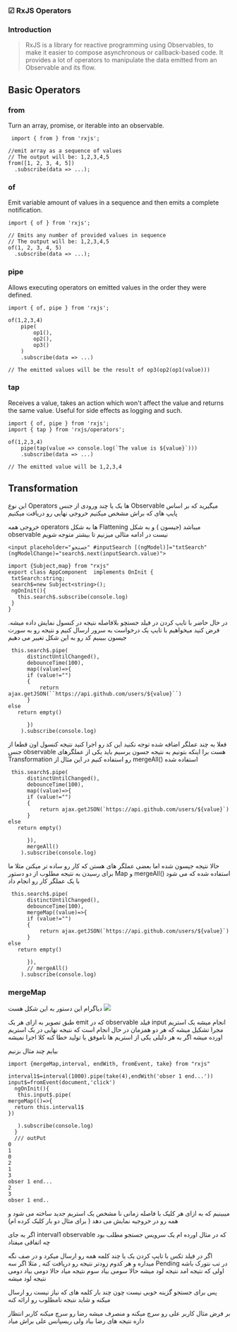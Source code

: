 ### ☑ RxJS Operators 

 ### Introduction
 > RxJS is a library for reactive programming using Observables, to make it easier to compose asynchronous or callback-based code.
 It provides a lot of operators to manipulate the data emitted from an Observable and its flow.
  
   ## Basic Operators
   ### from
   Turn an array, promise, or iterable into an observable.
  ```
   import { from } from 'rxjs';

//emit array as a sequence of values
// The output will be: 1,2,3,4,5
from([1, 2, 3, 4, 5])
    .subscribe(data => ...);
 ```
  ### of
  Emit variable amount of values in a sequence and then emits a complete notification.
  ```
  import { of } from 'rxjs';

// Emits any number of provided values in sequence
// The output will be: 1,2,3,4,5
of(1, 2, 3, 4, 5)
    .subscribe(data => ...);
```
     
### pipe
Allows executing operators on emitted values in the order they were defined.
```
import { of, pipe } from 'rxjs';

of(1,2,3,4)
    pipe(
        op1(),
        op2(),
        op3()
    )
    .subscribe(data => ...)

// The emitted values will be the result of op3(op2(op1(value)))
```

### tap
Receives a value, takes an action which won't affect the value and returns the same value.
Useful for side effects as logging and such.
```
import { of, pipe } from 'rxjs';
import { tap } from 'rxjs/operators';

of(1,2,3,4)
    pipe(tap(value => console.log(`The value is ${value}`)))
    .subscribe(data => ...)

// The emitted value will be 1,2,3,4
```
 ## Transformation
 این نوع Operators ها یک یا چند ورودی از جنس Observable میگیرید که بر اساس پایپ های که براش مشخص میکنیم خروجی نهایی رو دریافت میکنیم
 
 خروجی همه operators  ها به شکل Flattening میباشد (جیسون )  و به شکل observable نیست در ادامه مثالی میزنیم تا بیشتر متوجه شویم
 ```
 <input placeholder="جستجو" #inputSearch [(ngModel)]="txtSearch" (ngModelChange)="search$.next(inputSearch.value)">
 ```
 ```
 import {Subject,map} from "rxjs"
 export class AppComponent  implements OnInit {
  txtSearch:string;
  search$=new Subject<string>();
  ngOnInit(){
    this.search$.subscribe(console.log)
  }
}
```
در حال حاضر با تایپ کردن در فیلد جستچو بلافاصله نتیجه در کنسول نمایش داده میشه. فرض کنید میخواهیم با تایپ یک درخواست به سرور ارسال کنیم و نتیجه رو به سورت جیسون ببینیم
کد رو به این شکل تغییر می دهیم
```
 this.search$.pipe(
      distinctUntilChanged(),
      debounceTime(100),
      map((value)=>{
      if (value!="")
      {
          return ajax.getJSON(``https://api.github.com/users/${value}``)
      }
else
   return empty()

      })
    ).subscribe(console.log)
```
فعلا به چند عملگر اضافه شده توجه نکنید این کد رو اجرا کنید نتیجه کنسول اون قطعا از جنس observable  هست برا اینکه بتونیم به نتیجه جسون برسیم باید یکی از عملگرهای Transformation   رو استفاده کنیم در این مثال از  mergeAll()  استفاده شده
```
 this.search$.pipe(
      distinctUntilChanged(),
      debounceTime(100),
      map((value)=>{
      if (value!="")
      {
          return ajax.getJSON(`https://api.github.com/users/${value}`)
      }
else
   return empty()

      }),
      mergeAll()
    ).subscribe(console.log)
```
حالا نتیجه جیسون شده اما بعضی عملگر های هستن که کار رو ساده تر میکنن مثلا ما برای رسیدن به نتیجه مطلوب از دو دستور Map و mergeAll()   استفاده شده که می شود با یک عملگر کار رو انجام داد
```
 this.search$.pipe(
      distinctUntilChanged(),
      debounceTime(100),
      mergeMap((value)=>{
      if (value!="")
      {
          return ajax.getJSON(`https://api.github.com/users/${value}`)
      }
else
   return empty()

      }),
      // mergeAll()
    ).subscribe(console.log)
```
### mergeMap
دیاگرام این دستور به این شکل هست 
![](https://s6.uupload.ir/files/mergemap_vd2w.png)

طبق تصویر به ازای هر یک emit  که در observable  فیلد input  انجام میشه یک استریم مجرا تشکیل میشه که هر دو همزمان در حال انجام است که نتیجه نهایی در یک استریم اورده میشه اگر به هر دلیلی یکی از استریم ها ناموفق یا تولید خطا کنه کلا اجرا نمیشه

بیایم چند مثال بزنیم
```
import {mergeMap,interval, endWith, fromEvent, take} from "rxjs"

interval1$=interval(1000).pipe(take(4),endWith('obser 1 end...'))
input$=fromEvent(document,'click')
  ngOnInit(){
   this.input$.pipe(
mergeMap(()=>{ 
  return this.interval1$
})

   ).subscribe(console.log)
  }
  /// outPut
0
1
0
2
1
3
obser 1 end...
2
3
obser 1 end..
```
میبینیم که به ازای هر کلیک  با فاصله زمانی نا مشخص  یک استریم جدید ساخته می شود و همه رو در خروجیه نمایش می دهد ( برای مثال دو بار کلیک کرده ام)
 
 اگر به جای interval1  observable  که در مثال اورده ام   یک سرویس جستجو مطلب بود چه اتفاقی میفتاد
 
 اگر در فیلد تکس با تایپ کردن یک یا چند کلمه همه رو ارسال میکرد و در صف نگه میداره و هر کدوم زودتر نتیجه رو دریافت کنه
 , 
 مثلا اگر سه  Pending  در تب نتورک باشه اولی که نتیجه امد نتیجه لود میشه حالا سومی بیاد سوم نتیجه میاد حالا دومی بیاد دومی نتیجه لود میشه
 
 پس برای جستجو گزینه خوبی نیست چون چند بار کلمه های که نیاز نیست رو ارسال میکنه و شاید نتیجه نامطلوب رو ارائه کنه
 
 بر فرض مثال کاربر علی رو سرچ میکنه و منصرف میشه رضا رو سرچ میکنه کاربر انتظار داره نتیجه های رضا بیاد ولی ریسپانس علی براش میاد
